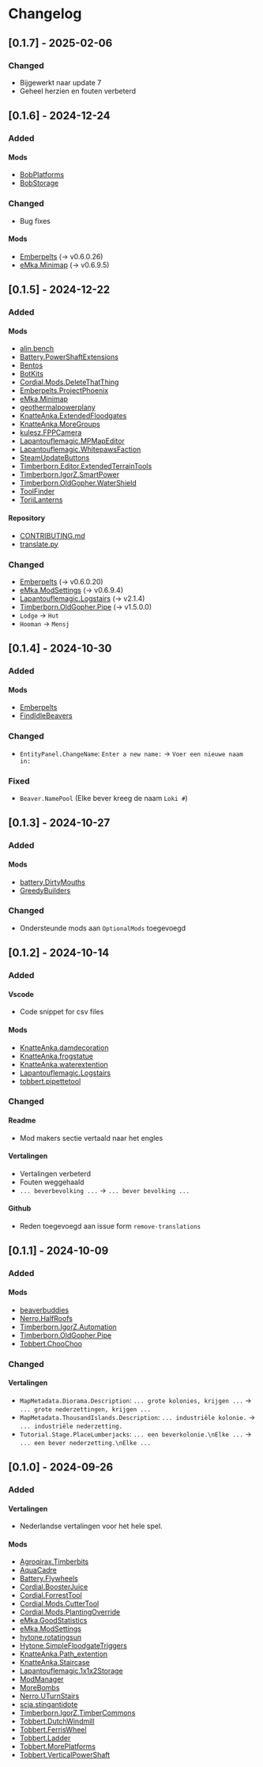 # Changelog

## [0.1.7] - 2025-02-06

### Changed

- Bijgewerkt naar update 7
- Geheel herzien en fouten verbeterd

## [0.1.6] - 2024-12-24

### Added

#### Mods

- [BobPlatforms](Data/Localizations/Plugins/BobPlatforms)
- [BobStorage](Data/Localizations/Plugins/BobStorage)

### Changed

- Bug fixes

#### Mods

- [Emberpelts](Data/Localizations/Plugins/Emberpelts) (-> v0.6.0.26)
- [eMka.Minimap](Data/Localizations/Plugins/eMka.Minimap) (-> v0.6.9.5)

## [0.1.5] - 2024-12-22

### Added

#### Mods

- [alin.bench](Data/Localizations/Plugins/alin.bench)
- [Battery.PowerShaftExtensions](Data/Localizations/Plugins/Battery.PowerShaftExtensions)
- [Bentos](Data/Localizations/Plugins/Bentos)
- [BotKits](Data/Localizations/Plugins/BotKits)
- [Cordial.Mods.DeleteThatThing](Data/Localizations/Plugins/Cordial.Mods.DeleteThatThing)
- [Emberpelts.ProjectPhoenix](Data/Localizations/Plugins/Emberpelts.ProjectPhoenix)
- [eMka.Minimap](Data/Localizations/Plugins/eMka.Minimap)
- [geothermalpowerplany](Data/Localizations/Plugins/geothermalpowerplant)
- [KnatteAnka.ExtendedFloodgates](Data/Localizations/Plugins/KnatteAnka.ExtendedFloodgates)
- [KnatteAnka.MoreGroups](Data/Localizations/Plugins/KnatteAnka.MoreGroups)
- [kulesz.FPPCamera](Data/Localizations/Plugins/kulesz.FPPCamera)
- [Lapantouflemagic.MPMapEditor](Data/Localizations/Plugins/Lapantouflemagic.MPMapEditor)
- [Lapantouflemagic.WhitepawsFaction](Data/Localizations/Plugins/Lapantouflemagic.WhitepawsFaction)
- [SteamUpdateButtons](Data/Localizations/Plugins/SteamUpdateButtons)
- [Timberborn.Editor.ExtendedTerrainTools](Data/Localizations/Plugins/Timberborn.Editor.ExtendedTerrainTools)
- [Timberborn.IgorZ.SmartPower](Data/Localizations/Plugins/Timberborn.IgorZ.SMartPower)
- [Timberborn.OldGopher.WaterShield](Data/Localizations/Plugins/Timberborn.OldGopher.WaterShield)
- [ToolFinder](Data/Localizations/Plugins/ToolFinder)
- [ToriiLanterns](Data/Localizations/Plugins/ToriiLanterns)

#### Repository

- [CONTRIBUTING.md](CONTRIBUTING.md)
- [translate.py](tools/translate.py)

### Changed

- [Emberpelts](Data/Localizations/Plugins/Emberpelts) (-> v0.6.0.20)
- [eMka.ModSettings](Data/Localizations/Plugins/eMka.ModSettings) (-> v0.6.9.4)
- [Lapantouflemagic.Logstairs](Data/Localizations/Plugins/Lapantouflemagic.Logstairs) (-> v2.1.4)
- [Timberborn.OldGopher.Pipe](Data/Localizations/Plugins/Timberborn.OldGopher.Pipe) (-> v1.5.0.0)
- `Lodge` -> `Hut`
- `Hooman` -> `Mensj`

## [0.1.4] - 2024-10-30

### Added

#### Mods

- [Emberpelts](Data/Localizations/Plugins/Emberpelts)
- [FindIdleBeavers](Data/Localizations/Plugins/FindIdleBeavers)

### Changed

- `EntityPanel.ChangeName`: `Enter a new name:` -> `Voer een nieuwe naam in:`

### Fixed

- `Beaver.NamePool` (Elke bever kreeg de naam `Loki #`)

## [0.1.3] - 2024-10-27

### Added

#### Mods

- [battery.DirtyMouths](Data/Localizations/Plugins/battery.DirtyMouths)
- [GreedyBuilders](Data/Localizations/Plugins/GreedyBuilders)

### Changed

- Ondersteunde mods aan `OptionalMods` toegevoegd

## [0.1.2] - 2024-10-14

### Added

#### Vscode

- Code snippet for csv files

#### Mods

- [KnatteAnka.damdecoration](Data/Localizations/Plugins/KnatteAnka.damdecoration)
- [KnatteAnka.frogstatue](Data/Localizations/Plugins/KnatteAnka.frogstatue)
- [KnatteAnka.waterextention](Data/Localizations/Plugins/KnatteAnka.waterextention)
- [Lapantouflemagic.Logstairs](Data/Localizations/Plugins/Lapantouflemagic.Logstairs)
- [tobbert.pipettetool](Data/Localizations/Plugins/tobbert.pipettetool)

### Changed

#### Readme

- Mod makers sectie vertaald naar het engles

#### Vertalingen

- Vertalingen verbeterd
- Fouten weggehaald
- `... beverbevolking ...` -> `... bever bevolking ...`

#### Github

- Reden toegevoegd aan issue form `remove-translations`

## [0.1.1] - 2024-10-09

### Added

#### Mods

- [beaverbuddies](Data/Localizations/Plugins/beaverbuddies)
- [Nerro.HalfRoofs](Data/Localizations/Plugins/Nerro.HalfRoofs)
- [Timberborn.IgorZ.Automation](Data/Localizations/Plugins/Timberborn.IgorZ.Automation)
- [Timberborn.OldGopher.Pipe](Data/Localizations/Plugins/Timberborn.OldGopher.Pipe)
- [Tobbert.ChooChoo](Data/Localizations/Plugins/Tobbert.ChooChoo)

### Changed

#### Vertalingen

- `MapMetadata.Diorama.Description`: `... grote kolonies, krijgen ...` -> `... grote nederzettingen, krijgen ...`
- `MapMetadata.ThousandIslands.Description`: `... industriële kolonie.` -> `... industriële nederzetting.`
- `Tutorial.Stage.PlaceLumberjacks`: `... een beverkolonie.\nElke ...` -> `... een bever nederzetting.\nElke ...`

## [0.1.0] - 2024-09-26

### Added

#### Vertalingen

- Nederlandse vertalingen voor het hele spel.

#### Mods

- [Agroqirax.Timberbits](Data/Localizations/Plugins/Agroqirax.Timberbits)
- [AquaCadre](Data/Localizations/Plugins/AquaCadre)
- [Battery.Flywheels](Data/Localizations/Plugins/Battery.Flywheels)
- [Cordial.BoosterJuice](Data/Localizations/Plugins/Cordial.BoosterJuice)
- [Cordial.ForrestTool](Data/Localizations/Plugins/Cordial.ForestTool)
- [Cordial.Mods.CutterTool](Data/Localizations/Plugins/Cordial.Mods.CutterTool)
- [Cordial.Mods.PlantingOverride](Data/Localizations/Plugins/Cordial.Mods.PlantingOverride)
- [eMka.GoodStatistics](Data/Localizations/Plugins/eMka.GoodsStatistics)
- [eMka.ModSettings](Data/Localizations/Plugins/eMka.ModSettings)
- [hytone.rotatingsun](Data/Localizations/Plugins/hytone.rotatingsun)
- [Hytone.SimpleFloodgateTriggers](Data/Localizations/Plugins/Hytone.SimpleFloodgateTriggers)
- [KnatteAnka.Path_extention](Data/Localizations/Plugins/KnatteAnka.Path_extention)
- [KnatteAnka.Staircase](Data/Localizations/Plugins/KnatteAnka.Staircase)
- [Lapantouflemagic.1x1x2Storage](Data/Localizations/Plugins/Lapantouflemagic.1x1x2Storage)
- [ModManager](Data/Localizations/Plugins/ModManager)
- [MoreBombs](Data/Localizations/Plugins/MoreBombs)
- [Nerro.UTurnStairs](Data/Localizations/Plugins/Nerro.UTurnStairs)
- [scja.stingantidote](Data/Localizations/Plugins/scja.stingantidote)
- [Timberborn.IgorZ.TimberCommons](Data/Localizations/Plugins/Timberborn.IgorZ.TimberCommons)
- [Tobbert.DutchWindmill](Data/Localizations/Plugins/Tobbert.DutchWindmill)
- [Tobbert.FerrisWheel](Data/Localizations/Plugins/Tobbert.FerrisWheel)
- [Tobbert.Ladder](Data/Localizations/Plugins/Tobbert.Ladder)
- [Tobbert.MorePlatforms](Data/Localizations/Plugins/Tobbert.MorePlatforms)
- [Tobbert.VerticalPowerShaft](Data/Localizations/Plugins/Tobbert.VerticalPowerShaft)
